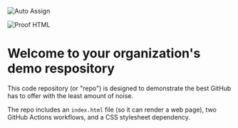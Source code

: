 ![Auto Assign](https://github.com/PSO-B-Kelompok-13/demo-repository/actions/workflows/auto-assign.yml/badge.svg)

![Proof HTML](https://github.com/PSO-B-Kelompok-13/demo-repository/actions/workflows/proof-html.yml/badge.svg)

# Welcome to your organization's demo respository
This code repository (or "repo") is designed to demonstrate the best GitHub has to offer with the least amount of noise.

The repo includes an `index.html` file (so it can render a web page), two GitHub Actions workflows, and a CSS stylesheet dependency.
